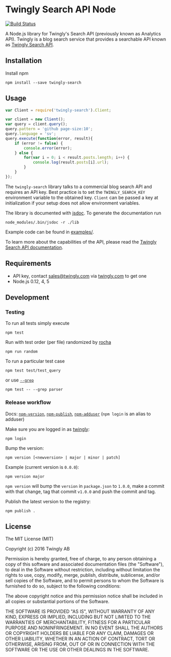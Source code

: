 # Twingly Search API Node

[![Build Status](https://travis-ci.org/twingly/twingly-search-api-node.png?branch=master)](https://travis-ci.org/twingly/twingly-search-api-node)

A Node.js library for Twingly's Search API (previously known as Analytics API). Twingly is a blog search service that provides a searchable API known as [Twingly Search API](https://developer.twingly.com/resources/search/).

## Installation

Install npm

```shell
npm install --save twingly-search
```

## Usage

```javascript
var Client = require('twingly-search').Client;

var client = new Client();
var query = client.query();
query.pattern = 'github page-size:10';
query.language = 'sv';
query.execute(function(error, result){
    if (error != false) {
        console.error(error);
    } else {
        for(var i = 0; i < result.posts.length; i++) {
            console.log(result.posts[i].url);
        }
    }
});
```

The `twingly-search` library talks to a commercial blog search API and requires an API key. Best practice is to set the `TWINGLY_SEARCH_KEY` environment variable to the obtained key. `Client` can be passed a key at initialization if your setup does not allow environment variables.

The library is documented with [jsdoc](http://usejsdoc.org/). To generate the documentation run

```shell
node_modules/.bin/jsdoc -r ./lib
```

Example code can be found in [examples/](examples/).

To learn more about the capabilities of the API, please read the [Twingly Search API documentation](https://developer.twingly.com/resources/search/).

## Requirements

* API key, contact sales@twingly.com via [twingly.com](https://www.twingly.com/try-for-free/) to get one
* Node.js 0.12, 4, 5

## Development

### Testing

To run all tests simply execute

    npm test

Run with test order (per file) randomized by [rocha](https://github.com/bahmutov/rocha)

    npm run random

To run a particular test case

    npm test test/test_query

or use [`--grep`](https://mochajs.org/#usage)

    npm test -- --grep parser

[npm]: https://npmjs.com

### Release workflow

Docs: [`npm-version`](https://docs.npmjs.com/cli/version), [`npm-publish`](https://docs.npmjs.com/cli/publish), [`npm-adduser`](https://docs.npmjs.com/cli/adduser) (`npm login` is an alias to adduser)

Make sure you are logged in as [twingly](https://www.npmjs.com/~twingly):

    npm login

Bump the version:

    npm version [<newversion> | major | minor | patch]

Example (current version is `0.0.0`):

    npm version major

`npm version` will bump the `version` in `package.json` to `1.0.0`, make a commit with that change, tag that commit `v1.0.0` and push the commit and tag.

Publish the latest version to the registry:

    npm publish .


## License

The MIT License (MIT)

Copyright (c) 2016 Twingly AB

Permission is hereby granted, free of charge, to any person obtaining a copy of
this software and associated documentation files (the "Software"), to deal in
the Software without restriction, including without limitation the rights to
use, copy, modify, merge, publish, distribute, sublicense, and/or sell copies of
the Software, and to permit persons to whom the Software is furnished to do so,
subject to the following conditions:

The above copyright notice and this permission notice shall be included in all
copies or substantial portions of the Software.

THE SOFTWARE IS PROVIDED "AS IS", WITHOUT WARRANTY OF ANY KIND, EXPRESS OR
IMPLIED, INCLUDING BUT NOT LIMITED TO THE WARRANTIES OF MERCHANTABILITY, FITNESS
FOR A PARTICULAR PURPOSE AND NONINFRINGEMENT. IN NO EVENT SHALL THE AUTHORS OR
COPYRIGHT HOLDERS BE LIABLE FOR ANY CLAIM, DAMAGES OR OTHER LIABILITY, WHETHER
IN AN ACTION OF CONTRACT, TORT OR OTHERWISE, ARISING FROM, OUT OF OR IN
CONNECTION WITH THE SOFTWARE OR THE USE OR OTHER DEALINGS IN THE SOFTWARE.
